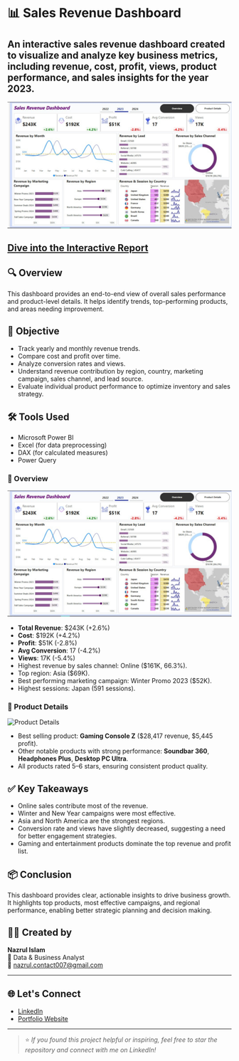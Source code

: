 # 📊 Sales Revenue Dashboard

## An interactive sales revenue dashboard created to visualize and analyze key business metrics, including revenue, cost, profit, views, product performance, and sales insights for the year 2023.

![Overview Dashboard](./Overview.png)
## [Dive into the Interactive Report](https://shorturl.at/oaVtZ)
## 🔍 Overview

This dashboard provides an end-to-end view of overall sales performance and product-level details. It helps identify trends, top-performing products, and areas needing improvement.

## 🎯 Objective

* Track yearly and monthly revenue trends.
* Compare cost and profit over time.
* Analyze conversion rates and views.
* Understand revenue contribution by region, country, marketing campaign, sales channel, and lead source.
* Evaluate individual product performance to optimize inventory and sales strategy.

## 🛠 Tools Used

* Microsoft Power BI
* Excel (for data preprocessing)
* DAX (for calculated measures)
* Power Query


### 📌 Overview

![Overview Dashboard](./Overview.png)

* **Total Revenue**: \$243K (+2.6%)
* **Cost**: \$192K (+4.2%)
* **Profit**: \$51K (-2.8%)
* **Avg Conversion**: 17 (-4.2%)
* **Views**: 17K (-5.4%)
* Highest revenue by sales channel: Online (\$161K, 66.3%).
* Top region: Asia (\$69K).
* Best performing marketing campaign: Winter Promo 2023 (\$52K).
* Highest sessions: Japan (591 sessions).

### 📌 Product Details

![Product Details](./ProductDetails.png)

* Best selling product: **Gaming Console Z** (\$28,417 revenue, \$5,445 profit).
* Other notable products with strong performance: **Soundbar 360**, **Headphones Plus**, **Desktop PC Ultra**.
* All products rated 5–6 stars, ensuring consistent product quality.

## ✅ Key Takeaways

* Online sales contribute most of the revenue.
* Winter and New Year campaigns were most effective.
* Asia and North America are the strongest regions.
* Conversion rate and views have slightly decreased, suggesting a need for better engagement strategies.
* Gaming and entertainment products dominate the top revenue and profit list.

## 📦 Conclusion

This dashboard provides clear, actionable insights to drive business growth. It highlights top products, most effective campaigns, and regional performance, enabling better strategic planning and decision making.


## 🧑‍💻 Created by

**Nazrul Islam**  
📍 Data & Business Analyst  
📧 [nazrul.contact007@gmail.com](mailto:nazrul.contact007@gmail.com)

---

## 🌐 Let's Connect

- [LinkedIn](https://www.linkedin.com/in/nazrul-islam45)
- [Portfolio Website](https://your-portfolio-site.com)  


---

> ⭐ *If you found this project helpful or inspiring, feel free to star the repository and connect with me on LinkedIn!*
